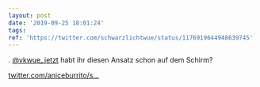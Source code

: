 ```yaml
---
layout: post
date: '2019-09-25 18:01:24'
tags: 
ref: 'https://twitter.com/schwarzlichtwue/status/1176919644948639745'
---
```

. [@vkwue_jetzt](https://twitter.com/vkwue_jetzt) habt ihr diesen Ansatz schon auf dem Schirm?

[twitter.com/aniceburrito/s…](https://twitter.com/aniceburrito/status/1176505917594132481?s=19)